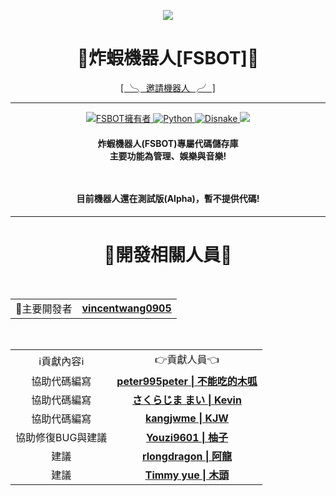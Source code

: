<p align="center">
    <image src="https://media.discordapp.net/attachments/967316685868662855/967376750793342996/fsbot-icon.png?width=222&height=222" ></image>
    <h1 align="center">
        <b>🍤炸蝦機器人[FSBOT]🍤</b>
    </h1>
</p>

<p align="center">
<a href="https://dcbot.fstw.tk/">[ ╰╮ 邀請機器人 ╭╯ ]</a>
</p>

---

<p align="center">
    <a href="https://github.com/vincentwang0905">
        <img alt="FSBOT擁有者" src="https://img.shields.io/badge/FSBOT擁有者-炸蝦(vincentwang0905)-blue.svg?style=for-the-badge&logo=github" />
    </a>
    <a href="https://www.python.org/">
        <img alt="Python" src="https://img.shields.io/badge/Python版本-V3.10.4-yellow.svg?style=for-the-badge&logo=python" />
    </a>
    <a href="https://docs.disnake.dev/">
        <img alt="Disnake" src="https://img.shields.io/badge/Disnake版本-V2.5.1-blue.svg?style=for-the-badge&logo=discord" />
    </a>
    <a href="https://discord.gg/YRu75UHSWz" alt="Discord支援群組">
        <img src="https://img.shields.io/discord/898190213854134272?style=for-the-badge&logo=discord&label=%E6%94%AF%E6%8F%B4%E4%BC%BA%E6%9C%8D%E5%99%A8"/>
    </a>
</p>
<h4 align="center">
    <b>炸蝦機器人(FSBOT)專屬代碼儲存庫</br>主要功能為管理、娛樂與音樂!</b>
    <p></br></br>目前機器人還在測試版(Alpha)，暫不提供代碼!</p>
<h4>

---

<h1 align="center"><b>🔗開發相關人員🔗</b></h1>
<p align="center">
    </br><table align="center">
        <tr align="center">
            <td align="center">👑主要開發者</td>
            <td align="center"><a href="https://github.com/vincentwang0905" alt="vincentwang0905"><b>vincentwang0905</b></a></td>
        </tr>
    </table></br>
    <table align="center">
        <tr align="center">
            <td align="center">ℹ️貢獻內容ℹ️</td>
            <td align="center">👉貢獻人員👈</td>
        </tr>
        <tr align="center">
            <td align="center">協助代碼編寫</td>
            <td align="center"><a href="https://github.com/peter995peter" alt="peter995peter 不能吃的木呱"><b>peter995peter | 不能吃的木呱</b></td>
        </tr>
        <tr align="center">
            <td align="center">協助代碼編寫</td>
            <td align="center"><a href="https://github.com/Sakurajima-Mai-San" alt="さくらじま まい Kevin"><b>さくらじま まい | Kevin</b></td>
        </tr>
        <tr align="center">
            <td align="center">協助代碼編寫</td>
            <td align="center"><a href="https://github.com/kangjwme" alt="kangjwme KJW"><b>kangjwme | KJW</b></td>
        </tr>
        <tr align="center">
            <td align="center">協助修復BUG與建議</td>
            <td align="center"><a href="https://github.com/Youzi9601" alt="Youzi9601柚子"><b>Youzi9601 | 柚子</b></td>
        </tr>
        <tr align="center">
            <td align="center">建議</td>
            <td align="center"><a href="https://github.com/rlongdragon" alt="rlongdragon 阿龍"><b>rlongdragon | 阿龍</b></td>
        </tr>
        <tr align="center">
            <td align="center">建議</td>
            <td align="center"><a href="https://github.com/TimmyYue" alt="Timmy yue 木頭"><b>Timmy yue | 木頭</b></td>
        </tr>
    </table>
</p>
